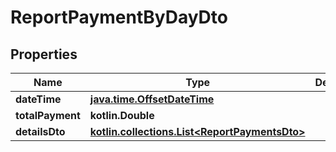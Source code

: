 
# ReportPaymentByDayDto

## Properties
| Name | Type | Description | Notes |
| ------------ | ------------- | ------------- | ------------- |
| **dateTime** | [**java.time.OffsetDateTime**](java.time.OffsetDateTime.md) |  |  |
| **totalPayment** | **kotlin.Double** |  |  |
| **detailsDto** | [**kotlin.collections.List&lt;ReportPaymentsDto&gt;**](ReportPaymentsDto.md) |  |  |



